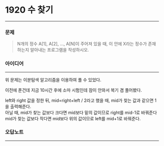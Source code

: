 # 1920 수 찾기
------------
### 문제

>N개의 정수 A[1], A[2], …, A[N]이 주어져 있을 때, 이 안에 X라는 정수가 존재하는지 알아내는 프로그램을 작성하시오.

### 아이디어 
----------
위 문제는 이분탐색 알고리즘을 이용하여 풀 수 있었다.

이전에 푼건데 지금 10시간 후에 소마 시험인데 잠이 안와서 복기 겸 풀어봤다.

left와 right 값을 정한 뒤, mid=right+left / 2라고 했을 때, mid가 찾는 값과 같으면 1을 출력해준다.  
아닐 때, mid가 찾는 값보다 크다면 mid보다 밑의 값이므로 right를 mid-1로 바꿔준다
mid가 찾는 값보다 작다면 mid보다 위의 값이므로 left를 mid+1로 바꿔준다.

### 오답노트
----------